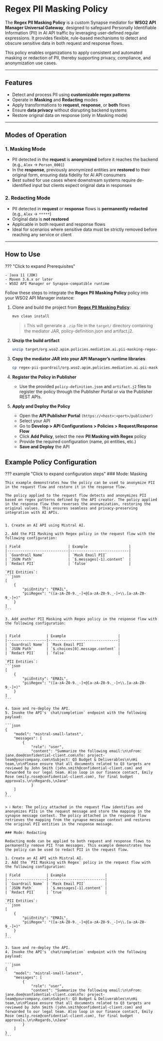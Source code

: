 # Regex PII Masking Policy

The **Regex PII Masking Policy** is a custom Synapse mediator for **WSO2 API Manager Universal Gateway**, designed to safeguard Personally Identifiable Information (PII) in AI API traffic by leveraging user-defined regular expressions. It provides flexible, rule-based mechanisms to detect and obscure sensitive data in both request and response flows.

This policy enables organizations to apply consistent and automated masking or redaction of PII, thereby supporting privacy, compliance, and anonymization use cases.

---
## Features

- Detect and process PII using **customizable regex patterns**
- Operate in **Masking** and **Redacting** modes
- Apply transformations to **request**, **response**, or **both** flows
- Ensure **data privacy** without disrupting backend systems
- Restore original data on response (only in Masking mode)

---
## Modes of Operation

### 1. **Masking Mode**

- PII detected in the **request** is **anonymized** before it reaches the backend (e.g., `Alex` → `Person_0001`)
- In the **response**, previously anonymized entities are **restored** to their original form, ensuring data fidelity for AI API consumers
- Best suited for use cases where downstream systems require de-identified input but clients expect original data in responses

### 2. **Redacting Mode**

- PII detected in **request** or **response** flows is **permanently redacted** (e.g., `Alex` → `*****`)
- Original data is **not restored**
- Applicable in both request and response flows
- Ideal for scenarios where sensitive data must be strictly removed before reaching any service or client

---
## How to Use

??? "Click to expand Prerequisites"

    - Java 11 (JDK)
    - Maven 3.6.x or later
    - WSO2 API Manager or Synapse-compatible runtime

Follow these steps to integrate the **Regex PII Masking Policy** policy into your WSO2 API Manager instance:

1. Clone and build the project from [**Regex PII Masking Policy**](https://github.com/wso2-extensions/apim-policies/tree/main/mediation/ai/pii-masking-regex/universal-gw/pii-masking-regex):

    ```bash
    mvn clean install
    ```

    > ℹ️ This will generate a `.zip` file in the `target/` directory containing the mediator JAR, policy-definition.json and artifact.j2.

2. **Unzip the build artifact**  

    ```bash
    unzip target/org.wso2.apim.policies.mediation.ai.pii-masking-regex-<version>-distribution.zip -d regex-pii-guardrail
    ```

3. **Copy the mediator JAR into your API Manager’s runtime libraries**

    ```bash
    cp regex-pii-guardrail/org.wso2.apim.policies.mediation.ai.pii-masking-regex-<version>.jar $APIM_HOME/repository/components/lib/
    ```

3. **Register the Policy in Publisher**  
    - Use the provided `policy-definition.json` and `artifact.j2` files to register the policy through the Publisher Portal or via the Publisher REST APIs.

4. **Apply and Deploy the Policy**
    - Open the **API Publisher Portal** `(https://<host>:<port>/publisher)`
    - Select your API
    - Go to **Develop > API Configurations > Policies > Request/Response Flow**
    - Click **Add Policy**, select the new **PII Masking with Regex** policy
    - Provide the required configuration (name, pii entities, etc.)
    - **Save and Deploy** the API

## Example Policy Configuration

??? example "Click to expand configuration steps"
    ### Mode: Masking

    This example demonstrates how the policy can be used to anonymize PII in the request flow and restore it in the response flow. 

    The policy applied to the request flow detects and anonymizes PII based on regex patterns defined by the API creator. The policy applied in the response flow then reverses the anonymization, restoring the original values. This ensures seamless and privacy-preserving integration with AI APIs.


    1. Create an AI API using Mistral AI.  
    
    2. Add the PII Masking with Regex policy in the request flow with the following configuration:

    | Field                      | Example                   |
    |----------------------------|---------------------------|
    | `Guardrail Name`           | `Mask Email PII`          |
    | `JSON Path`                | `$.messages[-1].content`  |
    | `Redact PII`               | `false`                   |

    `PII Entities`:
    ```json
    [
        {
            "piiEntity": "EMAIL",
            "piiRegex": "([a-zA-Z0-9._-]+@[a-zA-Z0-9._-]+\\.[a-zA-Z0-9_-]+)"
        }
    ]
    ```

    3. Add another PII Masking with Regex policy in the response flow with the following configuration:


    | Field            | Example                        |
    |------------------|--------------------------------|
    | `Guardrail Name` | `Mask Email PII`               |
    | `JSON Path`      | `$.choices[0].message.content` |
    | `Redact PII`     | `false`                        |

    `PII Entities`:
    ```json
    [
        {
            "piiEntity": "EMAIL",
            "piiRegex": "([a-zA-Z0-9._-]+@[a-zA-Z0-9._-]+\\.[a-zA-Z0-9_-]+)"
        }
    ]
    ```

    4. Save and re-deploy the API.
    5. Invoke the API's `chat/completion` endpoint with the following payload:

    ```json
    {
        "model": "mistral-small-latest",
        "messages": [
            {
                "role": "user",
                "content": "Summarize the following email:\n\nFrom: jane.doe@confidential-client.com\nTo: project-team@yourcompany.com\nSubject: Q3 Budget & Deliverables\n\nHi team,\n\nPlease ensure that all documents related to Q3 targets are reviewed by John Smith (john.smith@confidential-client.com) and forwarded to our legal team. Also loop in our finance contact, Emily Rose (emily.rose@confidential-client.com), for final budget approvals.\n\nRegards,\nJane"
                }
        ]
    }
    ```

    > ℹ️ Note: The policy attached in the request flow identifies and anonymizes PIIs in the request message and store the mapping in the synapse message context. The policy attached in the response flow retrieves the mapping from the synapse message context and restores the original PII entities in the response message.

    ### Mode: Redacting

    Redacting mode can be applied to both request and response flows to permanently remove PII from messages. This example demonstrates how the policy can be used to redact PII in the request flow.

    1. Create an AI API with Mistral AI.
    2. Add the `PII Masking with Regex` policy in the request flow with the following configuration:

    | Field            | Example                  |
    |------------------|--------------------------|
    | `Guardrail Name` | `Mask Email PII`         |
    | `JSON Path`      | `$.messages[-1].content` |
    | `Redact PII`     | `true`                   |

    `PII Entities`:
    ```json
    [
        {
            "piiEntity": "EMAIL",
            "piiRegex": "([a-zA-Z0-9._-]+@[a-zA-Z0-9._-]+\\.[a-zA-Z0-9_-]+)"
        }
    ]
    ```

    3. Save and re-deploy the API.
    4. Invoke the API's `chat/completion` endpoint with the following payload:

    ```json
    {
        "model": "mistral-small-latest",
        "messages": [
            {
                "role": "user",
                "content": "Summarize the following email:\n\nFrom: jane.doe@confidential-client.com\nTo: project-team@yourcompany.com\nSubject: Q3 Budget & Deliverables\n\nHi team,\n\nPlease ensure that all documents related to Q3 targets are reviewed by John Smith (john.smith@confidential-client.com) and forwarded to our legal team. Also loop in our finance contact, Emily Rose (emily.rose@confidential-client.com), for final budget approvals.\n\nRegards,\nJane"
            }
        ]
    }
    ```
